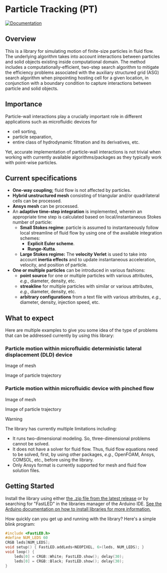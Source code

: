 <!-- using https://github.com/FastLED/FastLED as the starting point -->
Particle Tracking (PT)
===
<!--
============
[![arduino-library-badge](https://www.ardu-badge.com/badge/FastLED.svg)](https://www.ardu-badge.com/FastLED)
[![build status](https://github.com/FastLED/FastLED/workflows/build/badge.svg)](https://github.com/FastLED/FastLED/actions/workflows/build.yml)
[![Documentation](https://img.shields.io/badge/Docs-Doxygen-blue.svg)](http://fastled.io/docs)
[![Reddit](https://img.shields.io/badge/reddit-/r/FastLED-orange.svg?logo=reddit)](https://www.reddit.com/r/FastLED/)
-->
<!-- [![Documentation](https://img.shields.io/badge/any_text-you_like-blue)](http://fastled.io/docs) -->
[![Documentation](https://img.shields.io/badge/Docs-Doxygen-blue)](http://fastled.io/docs)

Overview
---
This is a library for simulating motion of finite-size particles in fluid flow. The underlying algorithm takes into account interactions between particles and solid objects existing inside computational domain. The method includes a computationally-efficient, two-step search algorithm to mitigate the efficiency problems associated with the auxiliary structured grid (ASG) search algorithm when pinpointing hosting cell for a given location, in conjunction with a boundary condition to capture interactions between particle and solid objects.

Importance
---
Particle-wall interactions play a crucially important role in different applications such as microfluidic devices for
- cell sorting,
- particle separation,
- entire class of hydrodynamic filtration and its derivatives, etc.

Yet, accurate implementation of particle-wall interactions is not trivial when working with currently available algorithms/packages as they typically work with point-wise particles.

Current specifications
---
- **One-way coupling;** fluid flow is not affected by particles.
- **Hybrid unstructured mesh** consisting of triangular and/or quadrilateral cells can be processed.
- **Ansys mesh** can be processed.
- An **adaptive time-step integration** is implemented, wherein an appropriate time step is calculated based on local/instantaneous Stokes number of particle:
  - **Small Stokes regime**: particle is assumed to instantaneously follow local streamline of fluid flow by using one of the available integration schemes:
    - **Explicit Euler scheme**.
    - **Runge-Kutta**.
  - **Large Stokes regime:** The **velocity Verlet** is used to take into account **inertia effects** and to update instantaneous acceleration, velocity, and position of particle.
- **One or multiple particles** can be introduced in various fashions:
  - **point source** for one or multiple particles with various attributes, _e.g._, diameter, density, etc.
  - **streakline** for multiple particles with similar or various attributes, _e.g._, diameter, density, etc.
  - **arbitrary configurations** from a text file with various attributes, _e.g._, diameter, density, injection speed, etc.

What to expect
---
Here are multiple examples to give you some idea of the type of problems that can be addressed currently by using this library:

### Particle motion within microfluidic deterministic lateral displacement (DLD) device
Image of mesh

Image of particle trajectory

### Particle motion within microfluidic device with pinched flow
Image of mesh

Image of particle trajectory


> [!WARNING]
> The library has currently multiple limitations including:
> - It runs two-dimensional modeling. So, three-dimensional problems cannot be solved. 
> - It does not have a solver for fluid flow. Thus, fluid flow equations need to be solved, first, by using other packages, _e.g._, OpenFOAM, Ansys, COMSOL, etc., before using the library.
> - Only Ansys format is currently supported for mesh and fluid flow solution files.

Getting Started
---
Install the library using either [the .zip file from the latest release](https://github.com/FastLED/FastLED/releases/latest/) or by searching for "FastLED" in the libraries manager of the Arduino IDE. [See the Arduino documentation on how to install libraries for more information.](https://docs.arduino.cc/software/ide-v1/tutorials/installing-libraries)

How quickly can you get up and running with the library?  Here's a simple blink program:

```cpp
#include <FastLED.h>
#define NUM_LEDS 60
CRGB leds[NUM_LEDS];
void setup() { FastLED.addLeds<NEOPIXEL, 6>(leds, NUM_LEDS); }
void loop() {
	leds[0] = CRGB::White; FastLED.show(); delay(30);
	leds[0] = CRGB::Black; FastLED.show(); delay(30);
}
```

<!--
## Help and Support

If you need help with using the library, please consider visiting the Reddit community at https://reddit.com/r/FastLED. There are thousands of knowledgeable FastLED users in that group and a plethora of solutions in the post history.

If you are looking for documentation on how something in the library works, please see the Doxygen documentation online at http://fastled.io/docs.

If you run into bugs with the library, or if you'd like to request support for a particular platform or LED chipset, please submit an issue at http://fastled.io/issues.

## Supported LED Chipsets

Here's a list of all the LED chipsets are supported.  More details on the LED chipsets are included [on our wiki page](https://github.com/FastLED/FastLED/wiki/Chipset-reference)

* Adafruit's DotStars - aka APA102
* Adafruit's Neopixel - aka WS2812B (also WS2811/WS2812/WS2813, also supported in lo-speed mode) - a 3 wire addressable LED chipset
* TM1809/4 - 3 wire chipset, cheaply available on aliexpress.com
* TM1803 - 3 wire chipset, sold by RadioShack
* UCS1903 - another 3 wire LED chipset, cheap
* GW6205 - another 3 wire LED chipset
* LPD8806 - SPI based chipset, very high speed
* WS2801 - SPI based chipset, cheap and widely available
* SM16716 - SPI based chipset
* APA102 - SPI based chipset
  * APA102HD - Same as APA102 but with a high definition gamma correction function applied at the driver level.
* P9813 - aka Cool Neon's Total Control Lighting
* DMX - send rgb data out over DMX using Arduino DMX libraries
* SmartMatrix panels - needs the SmartMatrix library (https://github.com/pixelmatix/SmartMatrix)
* LPD6803 - SPI based chpiset, chip CMODE pin must be set to 1 (inside oscillator mode)

HL1606, and "595"-style shift registers are no longer supported by the library.  The older Version 1 of the library ("FastSPI_LED") has support for these, but is missing many of the advanced features of current versions and is no longer being maintained.

## Supported Platforms

Right now the library is supported on a variety of Arduino compatible platforms.  If it's ARM or AVR and uses the Arduino software (or a modified version of it to build) then it is likely supported.  Note that we have a long list of upcoming platforms to support, so if you don't see what you're looking for here, ask, it may be on the roadmap (or may already be supported).  N.B. at the moment we are only supporting the stock compilers that ship with the Arduino software.  Support for upgraded compilers, as well as using AVR Studio and skipping the Arduino entirely, should be coming in a near future release.

* Arduino & compatibles - straight up Arduino devices, Uno, Duo, Leonardo, Mega, Nano, etc...
* Arduino Yún
* Adafruit Trinket & Gemma - Trinket Pro may be supported, but haven't tested to confirm yet
* Teensy 2, Teensy++ 2, Teensy 3.0, Teensy 3.1/3.2, Teensy LC, Teensy 3.5, Teensy 3.6, and Teensy 4.0 - Arduino compatible from pjrc.com with some extra goodies (note the Teensy LC, 3.2, 3.5, 3.6, 4.0 are ARM, not AVR!)
* Arduino Due and the digistump DigiX
* RFDuino
* SparkCore
* Arduino Zero
* ESP8266 using the Arduino board definitions from http://arduino.esp8266.com/stable/package_esp8266com_index.json - please be sure to also read https://github.com/FastLED/FastLED/wiki/ESP8266-notes for information specific to the 8266.
* The wino board - http://wino-board.com
* ESP32 based boards

What types of platforms are we thinking about supporting in the future?  Here's a short list:  ChipKit32, Maple, Beagleboard

### Porting FastLED to a new platform

Information on porting FastLED can be found in the file
[PORTING.md](./PORTING.md).

## What about that name?

Wait, what happened to FastSPI_LED and FastSPI_LED2?  The library was initially named FastSPI_LED because it was focused on very fast and efficient SPI access.  However, since then, the library has expanded to support a number of LED chipsets that don't use SPI, as well as a number of math and utility functions for LED processing across the board.  We decided that the name FastLED more accurately represents the totality of what the library provides, everything fast, for LEDs.

## For more information

Check out the official site http://fastled.io for links to documentation, issues, and news


*TODO* - get candy
-->
